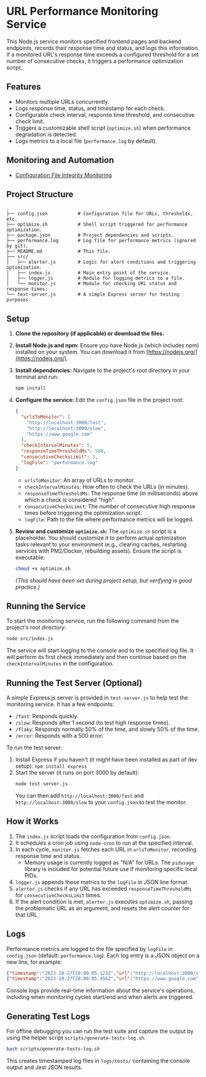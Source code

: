 # URL Performance Monitoring Service

This Node.js service monitors specified frontend pages and backend endpoints, records their response time and status, and logs this information. If a monitored URL's response time exceeds a configured threshold for a set number of consecutive checks, it triggers a performance optimization script.

## Features

- Monitors multiple URLs concurrently.
- Logs response time, status, and timestamp for each check.
- Configurable check interval, response time threshold, and consecutive check limit.
- Triggers a customizable shell script (`optimize.sh`) when performance degradation is detected.
- Logs metrics to a local file (`performance.log` by default).

## Monitoring and Automation
- [Configuration File Integrity Monitoring](./docs/config_integrity_monitoring.md)

## Project Structure

```
.
├── config.json           # Configuration file for URLs, thresholds, etc.
├── optimize.sh           # Shell script triggered for performance optimization.
├── package.json          # Project dependencies and scripts.
├── performance.log       # Log file for performance metrics (ignored by git).
├── README.md             # This file.
├── src/
│   ├── alerter.js        # Logic for alert conditions and triggering optimization.
│   ├── index.js          # Main entry point of the service.
│   ├── logger.js         # Module for logging metrics to a file.
│   └── monitor.js        # Module for checking URL status and response times.
└── test-server.js        # A simple Express server for testing purposes.
```

## Setup

1.  **Clone the repository (if applicable) or download the files.**

2.  **Install Node.js and npm:**
    Ensure you have Node.js (which includes npm) installed on your system. You can download it from [https://nodejs.org/](https://nodejs.org/).

3.  **Install dependencies:**
    Navigate to the project's root directory in your terminal and run:
    ```bash
    npm install
    ```

4.  **Configure the service:**
    Edit the `config.json` file in the project root:
    ```json
    {
      "urlsToMonitor": [
        "http://localhost:3000/fast",
        "http://localhost:3000/slow",
        "https://www.google.com"
      ],
      "checkIntervalMinutes": 5,
      "responseTimeThresholdMs": 500,
      "consecutiveChecksLimit": 3,
      "logFile": "performance.log"
    }
    ```
    *   `urlsToMonitor`: An array of URLs to monitor.
    *   `checkIntervalMinutes`: How often to check the URLs (in minutes).
    *   `responseTimeThresholdMs`: The response time (in milliseconds) above which a check is considered "high".
    *   `consecutiveChecksLimit`: The number of consecutive high response times before triggering the optimization script.
    *   `logFile`: Path to the file where performance metrics will be logged.

5.  **Review and customize `optimize.sh`:**
    The `optimize.sh` script is a placeholder. You should customize it to perform actual optimization tasks relevant to your environment (e.g., clearing caches, restarting services with PM2/Docker, rebuilding assets).
    Ensure the script is executable:
    ```bash
    chmod +x optimize.sh
    ```
    *(This should have been set during project setup, but verifying is good practice.)*

## Running the Service

To start the monitoring service, run the following command from the project's root directory:

```bash
node src/index.js
```

The service will start logging to the console and to the specified log file. It will perform its first check immediately and then continue based on the `checkIntervalMinutes` in the configuration.

## Running the Test Server (Optional)

A simple Express.js server is provided in `test-server.js` to help test the monitoring service. It has a few endpoints:
*   `/fast`: Responds quickly.
*   `/slow`: Responds after 1 second (to test high response times).
*   `/flaky`: Responds normally 50% of the time, and slowly 50% of the time.
*   `/error`: Responds with a 500 error.

To run the test server:
1.  Install Express if you haven't (it might have been installed as part of dev setup): `npm install express`
2.  Start the server (it runs on port 3000 by default):
    ```bash
    node test-server.js
    ```
    You can then add `http://localhost:3000/fast` and `http://localhost:3000/slow` to your `config.json` to test the monitor.

## How it Works

1.  The `index.js` script loads the configuration from `config.json`.
2.  It schedules a cron job using `node-cron` to run at the specified interval.
3.  In each cycle, `monitor.js` fetches each URL in `urlsToMonitor`, recording response time and status.
    *   Memory usage is currently logged as "N/A" for URLs. The `pidusage` library is included for potential future use if monitoring specific local PIDs.
4.  `logger.js` appends these metrics to the `logFile` in JSON line format.
5.  `alerter.js` checks if any URL has exceeded `responseTimeThresholdMs` for `consecutiveChecksLimit` times.
6.  If the alert condition is met, `alerter.js` executes `optimize.sh`, passing the problematic URL as an argument, and resets the alert counter for that URL.

## Logs

Performance metrics are logged to the file specified by `logFile` in `config.json` (default: `performance.log`). Each log entry is a JSON object on a new line, for example:

```json
{"timestamp":"2023-10-27T10:00:05.123Z","url":"http://localhost:3000/slow","status":200,"responseTime":1005,"memoryUsage":"N/A","error":null}
{"timestamp":"2023-10-27T10:00:05.456Z","url":"https://www.google.com","status":200,"responseTime":150,"memoryUsage":"N/A","error":null}
```
Console logs provide real-time information about the service's operations, including when monitoring cycles start/end and when alerts are triggered.

## Generating Test Logs

For offline debugging you can run the test suite and capture the output by using the helper script `scripts/generate-tests-log.sh`.

```bash
bash scripts/generate-tests-log.sh
```

This creates timestamped log files in `logs/tests/` containing the console output and Jest JSON results.
